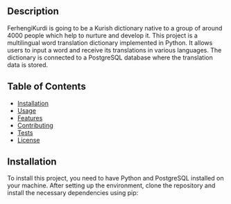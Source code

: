 
## Description
FerhengiKurdi is going to be a Kurish  dictionary native to a group of around 4000 people which help to nurture and develop it. This project is a multilingual word translation dictionary implemented in Python. It allows users to input a word and receive its translations in various languages. The dictionary is connected to a PostgreSQL database where the translation data is stored.

## Table of Contents
- [Installation](#installation)
- [Usage](#usage)
- [Features](#features)
- [Contributing](#contributing)
- [Tests](#tests)
- [License](#license)

## Installation
To install this project, you need to have Python and PostgreSQL installed on your machine. After setting up the environment, clone the repository and install the necessary dependencies using pip:


